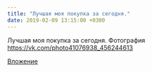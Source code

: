```yaml
---
title: "Лучшая моя покупка за сегодня."
date: 2019-02-09 13:15:00 +0300
---
```


Лучшая моя покупка за сегодня.
Фотография
https://vk.com/photo41076938_456244613

[Вложение](https://vk.com/photo41076938_456244613)
